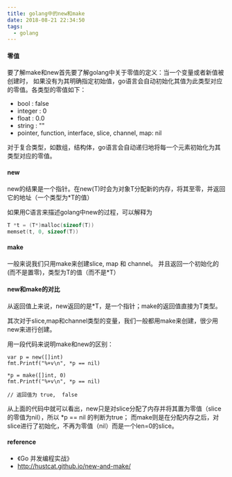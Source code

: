 ```yaml
---
title: golang中的new和make
date: 2018-08-21 22:34:50
tags:
  - golang
---
```


#### 零值

要了解make和new首先要了解golang中关于零值的定义：当一个变量或者新值被创建时， 如果没有为其明确指定初始值，go语言会自动初始化其值为此类型对应的零值。各类型的零值如下：

* bool : false
* integer : 0
* float : 0.0
* string : ""
* pointer, function, interface, slice, channel, map: nil

对于复合类型，如数组，结构体，go语言会自动递归地将每一个元素初始化为其类型对应的零值。

#### new

new的结果是一个指针。在new(T)时会为对象T分配新的内存，将其至零，并返回它的地址（一个类型为*T的值）

如果用C语言来描述golang中new的过程，可以解释为

```C
T *t = (T*)malloc(sizeof(T))
memset(t, 0, sizeof(T))
```

#### make

一般来说我们只用make来创建slice, map 和 channel。 并且返回一个初始化的(而不是置零)，类型为T的值（而不是*T）

#### new和make的对比

从返回值上来说，new返回的是*T，是一个指针；make的返回值直接为T类型。

其次对于slice,map和channel类型的变量，我们一般都用make来创建，很少用new来进行创建。

用一段代码来说明make和new的区别：

```golang
var p = new([]int)
fmt.Printf("%+v\n", *p == nil)

*p = make([]int, 0)
fmt.Printf("%+v\n", *p == nil)

// 返回值为 true,  false
```

从上面的代码中就可以看出，new只是对slice分配了内存并将其置为零值（slice的零值为nil），所以 *p == nil 的判断为true； 而make则是在分配内存之后，对slice进行了初始化，不再为零值（nil）而是一个len=0的slice。


#### reference
* 《Go 并发编程实战》
* http://hustcat.github.io/new-and-make/
